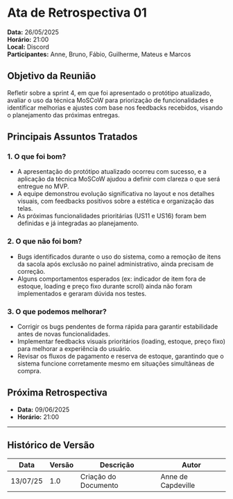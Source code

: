 # Ata de Retrospectiva 01

**Data:** 26/05/2025  
**Horário:** 21:00  
**Local:** Discord  
**Participantes:** Anne, Bruno, Fábio, Guilherme, Mateus e Marcos

## Objetivo da Reunião

Refletir sobre a sprint 4, em que foi apresentado o protótipo atualizado, avaliar o uso da técnica MoSCoW para priorização de funcionalidades e identificar melhorias e ajustes com base nos feedbacks recebidos, visando o planejamento das próximas entregas.

## Principais Assuntos Tratados

### 1. O que foi bom?

- A apresentação do protótipo atualizado ocorreu com sucesso, e a aplicação da técnica MoSCoW ajudou a definir com clareza o que será entregue no MVP.
- A equipe demonstrou evolução significativa no layout e nos detalhes visuais, com feedbacks positivos sobre a estética e organização das telas.
- As próximas funcionalidades prioritárias (US11 e US16) foram bem definidas e já integradas ao planejamento.

### 2. O que não foi bom?

- Bugs identificados durante o uso do sistema, como a remoção de itens da sacola após exclusão no painel administrativo, ainda precisam de correção.
- Alguns comportamentos esperados (ex: indicador de item fora de estoque, loading e preço fixo durante scroll) ainda não foram implementados e geraram dúvida nos testes.

### 3. O que podemos melhorar?

- Corrigir os bugs pendentes de forma rápida para garantir estabilidade antes de novas funcionalidades.
- Implementar feedbacks visuais prioritários (loading, estoque, preço fixo) para melhorar a experiência do usuário.
- Revisar os fluxos de pagamento e reserva de estoque, garantindo que o sistema funcione corretamente mesmo em situações simultâneas de compra.

## Próxima Retrospectiva

- **Data:** 09/06/2025
- **Horário:** 21:00

---

## Histórico de Versão

| Data     | Versão | Descrição            | Autor              |
| -------- | ------ | -------------------- | ------------------ |
| 13/07/25 | 1.0    | Criação do Documento | Anne de Capdeville |
